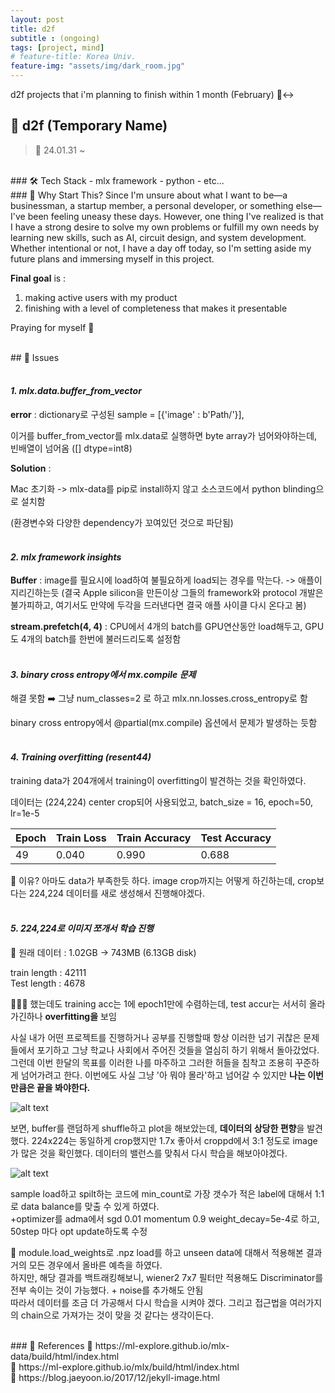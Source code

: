 ```yaml
---
layout: post
title: d2f
subtitle : (ongoing)
tags: [project, mind]
# feature-title: Korea Univ.
feature-img: "assets/img/dark_room.jpg"
---
```


d2f projects that i'm planning to finish within 1 month (February) 🙂‍↔️

## 🚀 d2f (Temporary Name)
> 📆 24.01.31 ~ 

<br>
### 🛠 Tech Stack
- mlx framework
- python
- etc...

<br>
### 🎯 Why Start This?
Since I'm unsure about what I want to be—a businessman, a startup member, a personal developer, or something else—I've been feeling uneasy these days. However, one thing I've realized is that I have a strong desire to solve my own problems or fulfill my own needs by learning new skills, such as AI, circuit design, and system development. Whether intentional or not, I have a day off today, so I'm setting aside my future plans and immersing myself in this project.

**Final goal** is : 
1. making active users with my product
2. finishing with a level of completeness that makes it presentable

Praying for myself 🧯

<br>
## 📝 Issues

#### <br>*1. mlx.data.buffer_from_vector*
**error** : dictionary로 구성된 sample = [{'image' : b'Path/'}], 

이거를 buffer_from_vector를 mlx.data로 실행하면 byte array가 넘어와야하는데, 빈배열이 넘어옴 ([] dtype=int8)

**Solution** : 

Mac 초기화 -> mlx-data를 pip로 install하지 않고 소스코드에서 python blinding으로 설치함

(환경변수와 다양한 dependency가 꼬여있던 것으로 파단됨)

#### <br>*2. mlx framework insights*
**Buffer** : image를 필요시에 load하여 불필요하게 load되는 경우를 막는다. -> 애플이 지리긴하는듯 (결국 Apple silicon을 만든이상 그들의 framework와 protocol 개발은 불가피하고, 여기서도 만약에 두각을 드러낸다면 결국 애플 사이클 다시 온다고 봄)


**stream.prefetch(4, 4)** : CPU에서 4개의 batch를 GPU연산동안 load해두고, GPU도 4개의 batch를 한번에 불러드리도록 설정함

#### <br>*3. binary cross entropy에서 mx.compile 문제*

해결 못함 ➡️ 그냥 num_classes=2 로 하고 mlx.nn.losses.cross_entropy로 함

binary cross entropy에서 @partial(mx.compile) 옵션에서 문제가 발생하는 듯함

#### <br> *4. Training overfitting (resent44)*

training data가 204개에서 training이 overfitting이 발견하는 것을 확인하였다.

데이터는 (224,224) center crop되어 사용되었고, batch_size = 16, epoch=50, lr=1e-5

| Epoch | Train Loss | Train Accuracy | Test Accuracy |
|-------|-----------|---------------|--------------|
| 49    | 0.040     | 0.990         | 0.688        |

📙 이유? 아마도 data가 부족한듯 하다. image crop까지는 어떻게 하긴하는데, crop보다는 224,224 데이터를 새로 생성해서 진행해야겠다.

#### <br> *5. 224,224로 이미지 쪼개서 학습 진행*

💾 원래 데이터 : 1.02GB -> 743MB (6.13GB disk)

train length : 42111  
Test length : 4678 

🙋🏾‍♂️ 했는데도 training acc는 1에 epoch1만에 수렴하는데, test accur는 서서히 올라가긴하나 **overfitting을** 보임

사실 내가 어떤 프로젝트를 진행하거나 공부를 진행할때 항상 이러한 넘기 귀찮은 문제들에서 포기하고 그냥 학교나 사회에서 주어진 것들을 열심히 하기 위해서 돌아갔었다.
그런데 이번 한달의 목표를 이러한 나를 마주하고 그러한 허들을 침착고 조용히 꾸준하게 넘어가려고 한다.
이번에도 사실 그냥 '아 뭐야 몰라'하고 넘어갈 수 있지만 **나는 이번만큼은 끝을 봐야한다.**

![alt text]({{site.url}}/assets/img/unbalanced_dataset.png)

보면, buffer를 랜덤하게 shuffle하고 plot을 해보았는데, **데이터의 상당한 편향**을 발견했다. 224x224는 동일하게 crop했지만 1.7x 좋아서 croppd에서 3:1 정도로 image가 많은 것을 확인했다. 데이터의 밸런스를 맞춰서 다시 학습을 해보아야겠다.

![alt text]({{site.url}}/assets/img/balanced_dataset.png)

sample load하고 spilt하는 코드에 min_count로 가장 갯수가 적은 label에 대해서 1:1로 data balance를 맞출 수 있게 하였다.<br>
+optimizer를 adma에서 sgd 0.01 momentum 0.9 weight_decay=5e-4로 하고, 50step 마다 opt update하도록 수정 

📖 module.load_weights로 .npz load를 하고 unseen data에 대해서 적용해본 결과 거의 모든 경우에서 올바른 예측을 하였다.<br>
하지만, 해당 결과를 백트래킹해보니, wiener2 7x7 필터만 적용해도 Discriminator를 전부 속이는 것이 가능했다. + noise를 추가해도 안됨<br>
따라서 데이터를 조금 더 가공해서 다시 학습을 시켜야 겠다. 그리고 접근법을 여러가지의 chain으로 가져가는 것이 맞을 것 같다는 생각이든다.

<br>
### 📌 References
🧷 https://ml-explore.github.io/mlx-data/build/html/index.html<br>
🧷 https://ml-explore.github.io/mlx/build/html/index.html<br>
🧷 https://blog.jaeyoon.io/2017/12/jekyll-image.html<br>

<!-- --- -->
<!-- 
#### Contact
📞 **Phone** : +82 10-6654-9551 <br>
📧 **Email** : [kdhluck@naver.com](mailto:kdhluck@naver.com) -->